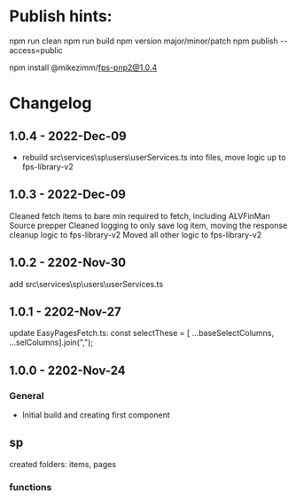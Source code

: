 # Publish hints:

npm run clean
npm run build
npm version major/minor/patch
npm publish --access=public

npm install @mikezimm/fps-pnp2@1.0.4

# Changelog

## 1.0.4 - 2022-Dec-09
- rebuild src\services\sp\users\userServices.ts into files, move logic up to fps-library-v2

## 1.0.3 - 2022-Dec-09
Cleaned fetch items to bare min required to fetch, including ALVFinMan Source prepper
Cleaned logging to only save log item, moving the response cleanup logic to fps-library-v2
Moved all other logic to fps-library-v2

## 1.0.2 - 2202-Nov-30
add src\services\sp\users\userServices.ts

## 1.0.1 - 2202-Nov-27
update EasyPagesFetch.ts: const selectThese = [ ...baseSelectColumns, ...selColumns].join(",");

## 1.0.0 - 2202-Nov-24

### General

- Initial build and creating first component

## sp

created folders:  items, pages

### functions

